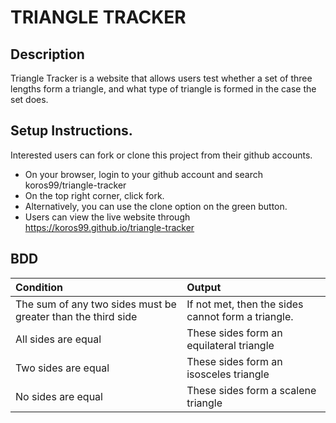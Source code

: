 # TRIANGLE TRACKER
## Description
Triangle Tracker is a website that allows users test whether a set of three lengths form a triangle, and what type of triangle is formed in the case the set does.

## Setup Instructions.
Interested users can fork or clone this project from their github accounts.
* On your browser, login to your github account and search koros99/triangle-tracker
* On the top right corner, click fork.
* Alternatively, you can use the clone option on the green button.
* Users can view the live website through https://koros99.github.io/triangle-tracker

## BDD
| Condition | Output     |
| :------------- | :------------- |
| The sum of any two sides must be  greater than the third side     | If not met, then the sides cannot form a triangle.      |
| All sides are equal | These sides form an equilateral triangle |
| Two sides are equal | These sides form an isosceles triangle |
| No sides are equal | These sides form a scalene triangle |
